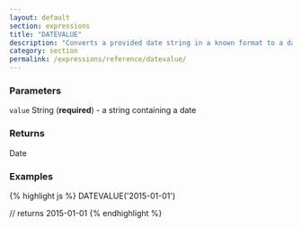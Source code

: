 ```yaml
---
layout: default
section: expressions
title: "DATEVALUE"
description: "Converts a provided date string in a known format to a date value."
category: section
permalink: /expressions/reference/datevalue/
---
```


### Parameters

`value` String (__required__) - a string containing a date

### Returns

Date

### Examples

{% highlight js %}
DATEVALUE('2015-01-01')

// returns 2015-01-01
{% endhighlight %}